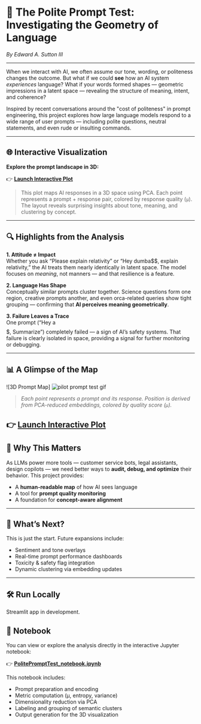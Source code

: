 # 🧠 The Polite Prompt Test: Investigating the Geometry of Language

*By Edward A. Sutton III*

---

When we interact with AI, we often assume our tone, wording, or politeness changes the outcome. But what if we could **see** how an AI system *experiences* language? What if your words formed shapes — geometric impressions in a latent space — revealing the structure of meaning, intent, and coherence?

Inspired by recent conversations around the "cost of politeness" in prompt engineering, this project explores how large language models respond to a wide range of user prompts — including polite questions, neutral statements, and even rude or insulting commands.

---

## 🌐 Interactive Visualization

**Explore the prompt landscape in 3D:**

👉 **[Launch Interactive Plot](https://tripper333.github.io/PolitePromptTest/prompt_response_3d_clusters.html)**

> This plot maps AI responses in a 3D space using PCA. Each point represents a prompt + response pair, colored by response quality (`μ`). The layout reveals surprising insights about tone, meaning, and clustering by concept.

---

## 🔍 Highlights from the Analysis

**1. Attitude ≠ Impact**  
Whether you ask “Please explain relativity” or “Hey dumba$$, explain relativity,” the AI treats them nearly identically in latent space. The model focuses on *meaning*, not manners — and that resilience is a feature.

**2. Language Has Shape**  
Conceptually similar prompts cluster together. Science questions form one region, creative prompts another, and even orca-related queries show tight grouping — confirming that **AI perceives meaning geometrically**.

**3. Failure Leaves a Trace**  
One prompt (“Hey a$$$$$, Summarize”) completely failed — a sign of AI’s safety systems. That failure is clearly isolated in space, providing a signal for further monitoring or debugging.

---

## 📊 A Glimpse of the Map

![3D Prompt Map]
![pilot prompt test gif](https://github.com/user-attachments/assets/89da9dd1-afdb-4445-a57b-c0996687ad00)

> *Each point represents a prompt and its response. Position is derived from PCA-reduced embeddings, colored by quality score (`μ`).*

👉 **[Launch Interactive Plot](https://tripper333.github.io/PolitePromptTest/prompt_response_3d_clusters.html)**
---

## 🧰 Why This Matters

As LLMs power more tools — customer service bots, legal assistants, design copilots — we need better ways to **audit, debug, and optimize** their behavior. This project provides:

- A **human-readable map** of how AI sees language
- A tool for **prompt quality monitoring**
- A foundation for **concept-aware alignment**

---

## 🚀 What’s Next?

This is just the start. Future expansions include:

- Sentiment and tone overlays  
- Real-time prompt performance dashboards  
- Toxicity & safety flag integration  
- Dynamic clustering via embedding updates

---

## 🛠️ Run Locally
Streamlit app in development.

## 📓 Notebook

You can view or explore the analysis directly in the interactive Jupyter notebook:

👉 **[PolitePromptTest_notebook.ipynb](https://github.com/tripper333/PolitePromptTest/blob/main/PolitePromptTest_notebook.ipynb)**

This notebook includes:
- Prompt preparation and encoding
- Metric computation (μ, entropy, variance)
- Dimensionality reduction via PCA
- Labeling and grouping of semantic clusters
- Output generation for the 3D visualization

